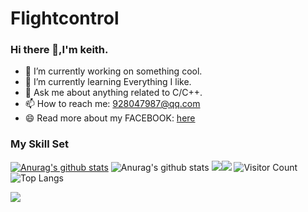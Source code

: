 # Flightcontrol
### Hi there 👋,I'm keith.

- 🔭 I’m currently working on something cool.
- 🌱 I’m currently learning Everything I like.
- 💬 Ask me about anything related to C/C++.
- 📫 How to reach me: 928047987@qq.com
- 😄 Read more about my FACEBOOK: [here](https://www.facebook.com/jie.keith/)




### My Skill Set

[![Anurag's github stats](https://github-readme-stats.vercel.app/api?username=keithfpv&show_icons=true&theme=radical)](https://github.com/anuraghazra/github-readme-stats)
![Anurag's github stats](https://github-readme-stats.vercel.app/api?username=keithfpv&count_private=true)
![](https://img.shields.io/badge/Java-ED8B00?style=for-the-badge&logo=openjdk&logoColor=white)![](https://img.shields.io/badge/Python-3776AB?style=for-the-badge&logo=python&logoColor=white)
![Visitor Count](https://profile-counter.glitch.me/keithfpv/count.svg)
![Top Langs](https://github-readme-stats.vercel.app/api/top-langs/?username=keithfpv=compact&theme=tokyonight)

![](https://img.shields.io/badge/java-1.0-brightgreen)

<!--
**jiekeith/jiekeith** is a ✨ _special_ ✨ repository because its `README.md` (this file) appears on your GitHub profile.
